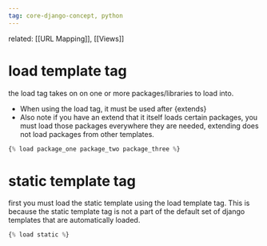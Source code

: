 ```yaml
---
tag: core-django-concept, python
---
```

related: [[URL Mapping]], [[Views]]

# load template tag
the load tag takes on on one or more packages/libraries to load into.
- When using the load tag, it must be used after {extends}
- Also note if you have an extend that it itself loads certain packages, you must load those packages everywhere they are needed, extending does not load packages from other templates.
```python
{% load package_one package_two package_three %}
```

# static template tag
first you must load the static template using the load template tag. This is because the static template tag is not a part of the default set of django templates that are automatically loaded.
```python
{% load static %}
```
